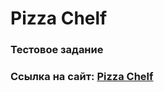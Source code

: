 # Pizza Chelf
### Тестовое задание
### Ссылка на сайт: [Pizza Chelf](https://danil1101.github.io/Pizza-Chelf/)

